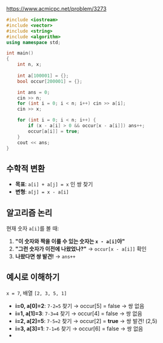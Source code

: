 https://www.acmicpc.net/problem/3273

```cpp
#include <iostream>
#include <vector>
#include <string>
#include <algorithm>
using namespace std;

int main()
{
	int n, x;
	
	int a[100001] = {};
	bool occur[200001] = {};

	int ans = 0;
	cin >> n;
	for (int i = 0; i < n; i++) cin >> a[i];
	cin >> x;

	for (int i = 0; i < n; i++) {
		if (x - a[i] > 0 && occur[x - a[i]]) ans++;
		occur[a[i]] = true;
	}
	cout << ans;
}
```
## 수학적 변환

- **목표**: `a[i] + a[j] = x` 인 쌍 찾기
- **변형**: `a[j] = x - a[i]`

## 알고리즘 논리

현재 숫자 `a[i]`를 볼 때:

1. **"이 숫자와 짝을 이룰 수 있는 숫자는 `x - a[i]`야"**
2. **"그런 숫자가 이전에 나왔었나?"** → `occur[x - a[i]]` 확인
3. **나왔다면 쌍 발견!** → `ans++`

## 예시로 이해하기

`x = 7`, 배열 `[2, 3, 5, 1]`

- **i=0, a[0]=2**: `7-2=5` 찾기 → occur[5] = false → 쌍 없음
- **i=1, a[1]=3**: `7-3=4` 찾기 → occur[4] = false → 쌍 없음
- **i=2, a[2]=5**: `7-5=2` 찾기 → occur[2] = **true** → 쌍 발견! (2,5)
- **i=3, a[3]=1**: `7-1=6` 찾기 → occur[6] = false → 쌍 없음
-